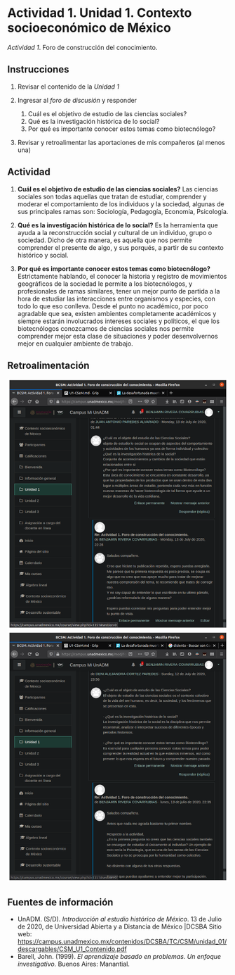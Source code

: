 # Actividad 1. Unidad 1. Contexto socioeconómico de México

_Actividad 1_. Foro de construcción del conocimiento.

## Instrucciones
1. Revisar el contenido de la _Unidad 1_
2. Ingresar al _foro de discusión_ y responder
	1. Cuál es el objetivo de estudio de las ciencias sociales?
	2. Qué es la investigación histórica de lo social?
	3. Por qué es importante conocer estos temas como biotecnólogo?
	
3. Revisar y retroalimentar las aportaciones de mis compañeros (al menos una)


## Actividad
1. __Cuál es el objetivo de estudio de las ciencias sociales?__ 
Las ciencias sociales son todas aquellas que tratan de estudiar, comprender y moderar el comportamiento de los individuos y la sociedad, algunas de sus principales ramas son: Sociología, Pedagogía, Economía, Psicología. 

2. __Qué es la investigación histórica de lo social?__ 
Es la herramienta que ayuda a la reconstrucción social y cultural de un individuo, grupo o sociedad. Dicho de otra manera, es aquella que nos permite comprender el presente de algo, y sus porqués, a partir de su contexto histórico y social.

3. __Por qué es importante conocer estos temas como biotecnólogo?__ 
Estrictamente hablando, el conocer la historia y registro de movimientos geográficos de la sociedad le permite a los biotecnólogos, y profesionales de ramas similares, tener un mejor punto de partida a la hora de estudiar las interacciones entre organismos y especies, con todo lo que eso conlleva. Desde el punto no académico, por poco agradable que sea, existen ambientes completamente académicos y siempre estarán involucrados intereses sociales y políticos, el que los biotecnólogos conozcamos de ciencias sociales nos permite comprender mejor esta clase de situaciones y poder desenvolvernos mejor en cualquier ambiente de trabajo.
	
## Retroalimentación
![Retroalimentación 1](assets/CSeM-U1-A1-1.png)
![Retroalimentación 2](assets/CSeM-U1-A1-2.png)

## Fuentes de información

 - UnADM. (S/D). _Introducción al estudio histórico de México_. 13 de Julio de 2020, de Universidad Abierta y a Distancia de México |DCSBA Sitio web: https://campus.unadmexico.mx/contenidos/DCSBA/TC/CSM/unidad_01/descargables/CSM_U1_Contenido.pdf
 - Barell, John. (1999). _El aprendizaje basado en problemas. Un enfoque investigativo._ Buenos Aires: Manantial.
